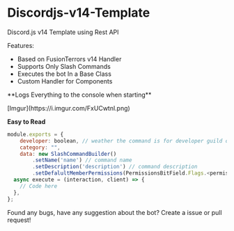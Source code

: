 # Discordjs-v14-Template

Discord.js v14 Template using Rest API

Features:

- Based on FusionTerrors v14 Handler
- Supports Only Slash Commands
- Executes the bot In a Base Class
- Custom Handler for Components

</p>**Logs Everything to the console when starting**</p>
[Imgur](https://i.imgur.com/FxUCwtnl.png)

**Easy to Read**

```js
module.exports = {
    developer: boolean, // weather the command is for developer guild or global
    category: "",
    data: new SlashCommandBuilder()
        .setName('name') // command name
        .setDescription('description') // command description
        .setDefalultMemberPermissions(PermissionsBitField.Flags.<permission>), // member permissions
  async execute = (interaction, client) => {
    // Code here
  },
};
```

Found any bugs, have any suggestion about the bot? Create a issue or pull request!
